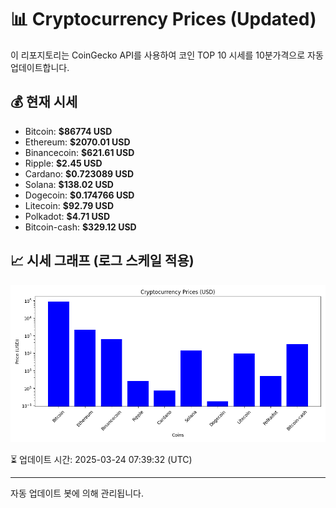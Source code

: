 
# 📊 Cryptocurrency Prices (Updated)

이 리포지토리는 CoinGecko API를 사용하여 코인 TOP 10 시세를 10분가격으로 자동 업데이트합니다.

## 💰 현재 시세
- Bitcoin: **$86774 USD**
- Ethereum: **$2070.01 USD**
- Binancecoin: **$621.61 USD**
- Ripple: **$2.45 USD**
- Cardano: **$0.723089 USD**
- Solana: **$138.02 USD**
- Dogecoin: **$0.174766 USD**
- Litecoin: **$92.79 USD**
- Polkadot: **$4.71 USD**
- Bitcoin-cash: **$329.12 USD**

## 📈 시세 그래프 (로그 스케일 적용)
![Crypto Prices](crypto_prices.png)

⏳ 업데이트 시간: 2025-03-24 07:39:32 (UTC)

---
자동 업데이트 봇에 의해 관리됩니다.
